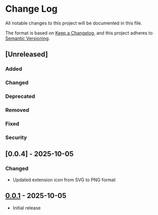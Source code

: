 # Change Log

All notable changes to this project will be documented in this file.

The format is based on [Keep a Changelog], and this project adheres to [Semantic Versioning].

## [Unreleased]

### Added

### Changed

### Deprecated

### Removed

### Fixed

### Security

## [0.0.4] - 2025-10-05

### Changed

- Updated extension icon from SVG to PNG format

## [0.0.1] - 2025-10-05

- Initial release

[Keep a Changelog]: https://keepachangelog.com/en/1.0.0/
[Semantic Versioning]: https://semver.org/spec/v2.0.0.html
[0.0.2]: https://github.com/fedeholc/foldersync/releases/tag/v0.0.4
[0.0.1]: https://github.com/fedeholc/foldersync/releases/tag/v0.0.1
